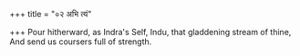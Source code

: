 +++
title = "०२ अभि त्यं"

+++
Pour hitherward, as Indra's Self, Indu, that gladdening stream of thine,  
     And send us coursers full of strength.